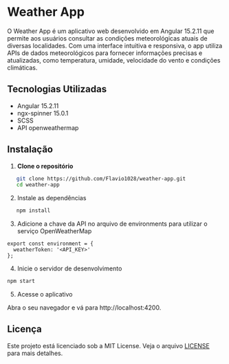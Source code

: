 # Weather App

O Weather App é um aplicativo web desenvolvido em Angular 15.2.11 que permite aos usuários consultar as condições meteorológicas atuais de diversas localidades. Com uma interface intuitiva e responsiva, o app utiliza APIs de dados meteorológicos para fornecer informações precisas e atualizadas, como temperatura, umidade, velocidade do vento e condições climáticas.

## Tecnologias Utilizadas

- Angular 15.2.11
- ngx-spinner 15.0.1
- SCSS
- API openweathermap

## Instalação

1. **Clone o repositório**

```bash
   git clone https://github.com/Flavio1028/weather-app.git
   cd weather-app
```

2. Instale as dependências

```bash
   npm install
```

3. Adicione a chave da API no arquivo de environments para utilizar o serviço OpenWeatherMap

```
export const environment = {
  weatherToken: '<API_KEY>'
};
```

4. Inicie o servidor de desenvolvimento

```bash
npm start
```
5. Acesse o aplicativo

Abra o seu navegador e vá para http://localhost:4200.

## Licença

Este projeto está licenciado sob a MIT License. Veja o arquivo [LICENSE](LICENSE) para mais detalhes.
